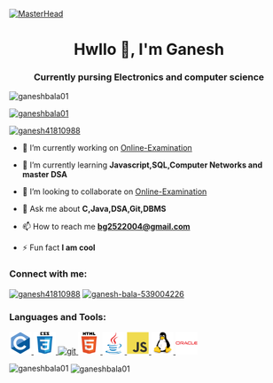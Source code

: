 [![MasterHead](https://media.licdn.com/dms/image/C5616AQHAMaQp97hbFg/profile-displaybackgroundimage-shrink_350_1400/0/1667996974908?e=1679529600&v=beta&t=KvlxiuCORGuirS9swhvvIfrXgnUpNVQorpYB3ty6XTg)](https://aashishvardhan.github.io)
<h1 align="center">Hwllo 👋, I'm Ganesh</h1>
<h3 align="center">Currently pursing Electronics and computer science</h3>

<p align="left"> <img src="https://komarev.com/ghpvc/?username=ganeshbala01&label=Profile%20views&color=0e75b6&style=flat" alt="ganeshbala01" /> </p>

<p align="left"> <a href="https://github.com/ryo-ma/github-profile-trophy"><img src="https://github-profile-trophy.vercel.app/?username=ganeshbala01" alt="ganeshbala01" /></a> </p>

<p align="left"> <a href="https://twitter.com/ganesh41810988" target="blank"><img src="https://img.shields.io/twitter/follow/ganesh41810988?logo=twitter&style=for-the-badge" alt="ganesh41810988" /></a> </p>

- 🔭 I’m currently working on [Online-Examination](https://github.com/ganeshbala01/Online-examination)

- 🌱 I’m currently learning **Javascript,SQL,Computer Networks and master DSA**

- 👯 I’m looking to collaborate on [Online-Examination](https://github.com/ganeshbala01/Online-examination)

- 💬 Ask me about **C,Java,DSA,Git,DBMS**

- 📫 How to reach me **bg2522004@gmail.com**

- ⚡ Fun fact **I am cool**

<h3 align="left">Connect with me:</h3>
<p align="left">
<a href="https://twitter.com/ganesh41810988" target="blank"><img align="center" src="https://raw.githubusercontent.com/rahuldkjain/github-profile-readme-generator/master/src/images/icons/Social/twitter.svg" alt="ganesh41810988" height="30" width="40" /></a>
<a href="https://linkedin.com/in/ganesh-bala-539004226" target="blank"><img align="center" src="https://raw.githubusercontent.com/rahuldkjain/github-profile-readme-generator/master/src/images/icons/Social/linked-in-alt.svg" alt="ganesh-bala-539004226" height="30" width="40" /></a>
</p>

<h3 align="left">Languages and Tools:</h3>
<p align="left"> <a href="https://www.cprogramming.com/" target="_blank" rel="noreferrer"> <img src="https://raw.githubusercontent.com/devicons/devicon/master/icons/c/c-original.svg" alt="c" width="40" height="40"/> </a> <a href="https://www.w3schools.com/css/" target="_blank" rel="noreferrer"> <img src="https://raw.githubusercontent.com/devicons/devicon/master/icons/css3/css3-original-wordmark.svg" alt="css3" width="40" height="40"/> </a> <a href="https://git-scm.com/" target="_blank" rel="noreferrer"> <img src="https://www.vectorlogo.zone/logos/git-scm/git-scm-icon.svg" alt="git" width="40" height="40"/> </a> <a href="https://www.w3.org/html/" target="_blank" rel="noreferrer"> <img src="https://raw.githubusercontent.com/devicons/devicon/master/icons/html5/html5-original-wordmark.svg" alt="html5" width="40" height="40"/> </a> <a href="https://www.java.com" target="_blank" rel="noreferrer"> <img src="https://raw.githubusercontent.com/devicons/devicon/master/icons/java/java-original.svg" alt="java" width="40" height="40"/> </a> <a href="https://developer.mozilla.org/en-US/docs/Web/JavaScript" target="_blank" rel="noreferrer"> <img src="https://raw.githubusercontent.com/devicons/devicon/master/icons/javascript/javascript-original.svg" alt="javascript" width="40" height="40"/> </a> <a href="https://www.linux.org/" target="_blank" rel="noreferrer"> <img src="https://raw.githubusercontent.com/devicons/devicon/master/icons/linux/linux-original.svg" alt="linux" width="40" height="40"/> </a> <a href="https://www.oracle.com/" target="_blank" rel="noreferrer"> <img src="https://raw.githubusercontent.com/devicons/devicon/master/icons/oracle/oracle-original.svg" alt="oracle" width="40" height="40"/> </a> </p>

<p><img align="left" src="https://github-readme-stats.vercel.app/api/top-langs?username=ganeshbala01&show_icons=true&locale=en&layout=compact" alt="ganeshbala01" /></p>

<p>&nbsp;<img align="center" src="https://github-readme-stats.vercel.app/api?username=ganeshbala01&show_icons=true&locale=en" alt="ganeshbala01" /></p>
